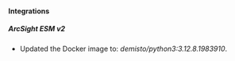 
#### Integrations

##### ArcSight ESM v2

- Updated the Docker image to: *demisto/python3:3.12.8.1983910*.

